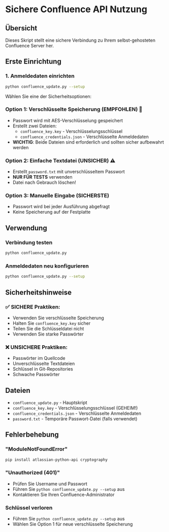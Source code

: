 # Sichere Confluence API Nutzung

## Übersicht
Dieses Skript stellt eine sichere Verbindung zu Ihrem selbst-gehosteten Confluence Server her.

## Erste Einrichtung

### 1. Anmeldedaten einrichten
```bash
python confluence_update.py --setup
```

Wählen Sie eine der Sicherheitsoptionen:

### Option 1: Verschlüsselte Speicherung (EMPFOHLEN) 🔐
- Passwort wird mit AES-Verschlüsselung gespeichert
- Erstellt zwei Dateien:
  - `confluence_key.key` - Verschlüsselungsschlüssel
  - `confluence_credentials.json` - Verschlüsselte Anmeldedaten
- **WICHTIG**: Beide Dateien sind erforderlich und sollten sicher aufbewahrt werden

### Option 2: Einfache Textdatei (UNSICHER) ⚠️
- Erstellt `password.txt` mit unverschlüsseltem Passwort
- **NUR FÜR TESTS** verwenden
- Datei nach Gebrauch löschen!

### Option 3: Manuelle Eingabe (SICHERSTE)
- Passwort wird bei jeder Ausführung abgefragt
- Keine Speicherung auf der Festplatte

## Verwendung

### Verbindung testen
```bash
python confluence_update.py
```

### Anmeldedaten neu konfigurieren
```bash
python confluence_update.py --setup
```

## Sicherheitshinweise

### ✅ SICHERE Praktiken:
- Verwenden Sie verschlüsselte Speicherung
- Halten Sie `confluence_key.key` sicher
- Teilen Sie die Schlüsseldatei nicht
- Verwenden Sie starke Passwörter

### ❌ UNSICHERE Praktiken:
- Passwörter im Quellcode
- Unverschlüsselte Textdateien
- Schlüssel in Git-Repositories
- Schwache Passwörter

## Dateien

- `confluence_update.py` - Hauptskript
- `confluence_key.key` - Verschlüsselungsschlüssel (GEHEIM!)
- `confluence_credentials.json` - Verschlüsselte Anmeldedaten
- `password.txt` - Temporäre Passwort-Datei (falls verwendet)

## Fehlerbehebung

### "ModuleNotFoundError"
```bash
pip install atlassian-python-api cryptography
```

### "Unauthorized (401)"
- Prüfen Sie Username und Passwort
- Führen Sie `python confluence_update.py --setup` aus
- Kontaktieren Sie Ihren Confluence-Administrator

### Schlüssel verloren
- Führen Sie `python confluence_update.py --setup` aus
- Wählen Sie Option 1 für neue verschlüsselte Speicherung